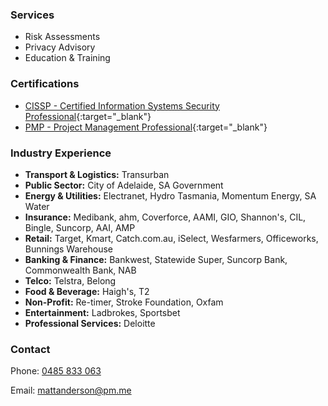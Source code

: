 ### Services
- Risk Assessments
- Privacy Advisory
- Education & Training


### Certifications

- [CISSP - Certified Information Systems Security Professional](https://www.credly.com/badges/c2f7130d-ea40-4cc8-b943-0a549be598cc){:target="_blank"}
- [PMP - Project Management Professional](https://www.credly.com/badges/40189b5d-566e-41fa-b6b6-9b431b3da75a){:target="_blank"}

### Industry Experience

- **Transport & Logistics:** Transurban
- **Public Sector:** City of Adelaide, SA Government
- **Energy & Utilities:** Electranet, Hydro Tasmania, Momentum Energy, SA Water
- **Insurance:** Medibank, ahm, Coverforce, AAMI, GIO, Shannon's, CIL, Bingle, Suncorp, AAI, AMP
- **Retail:** Target, Kmart, Catch.com.au, iSelect, Wesfarmers, Officeworks, Bunnings Warehouse
- **Banking & Finance:** Bankwest, Statewide Super, Suncorp Bank, Commonwealth Bank, NAB
- **Telco:** Telstra, Belong
- **Food & Beverage:** Haigh's, T2
- **Non-Profit:** Re-timer, Stroke Foundation, Oxfam
- **Entertainment:** Ladbrokes, Sportsbet
- **Professional Services:** Deloitte

### Contact

Phone: [0485 833 063](tel:+61485833063)

Email: mattanderson@pm.me
